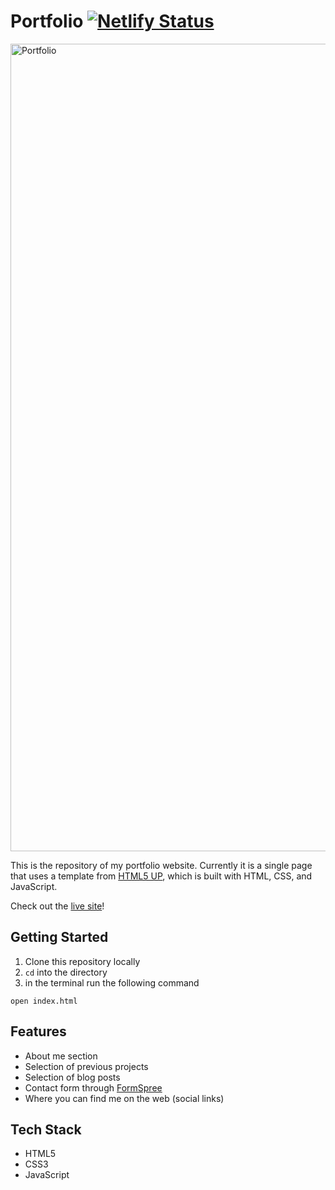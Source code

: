 # Portfolio [![Netlify Status](https://api.netlify.com/api/v1/badges/f2cdb078-7e91-4794-a369-d203d4676fae/deploy-status)](https://app.netlify.com/sites/focused-shirley-d7472b/deploys)

<img width="1292" alt="Portfolio" src="https://user-images.githubusercontent.com/62153993/118722903-b87f7580-b7fa-11eb-9a9b-66728fa413fe.png">

This is the repository of my portfolio website. Currently it is a single page that uses a template from [HTML5 UP](https://html5up.net), which is built with HTML, CSS, and JavaScript. 

Check out the [live site](https://waverley-leung.com/)!

## Getting Started
1. Clone this repository locally
2. `cd` into the directory
3. in the terminal run the following command
```
open index.html
```

## Features
* About me section
* Selection of previous projects
* Selection of blog posts
* Contact form through [FormSpree](https://formspree.io)
* Where you can find me on the web (social links)

## Tech Stack
* HTML5
* CSS3
* JavaScript
